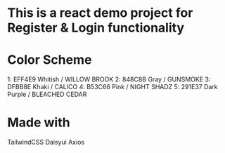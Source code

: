 # This is a react demo project for Register & Login functionality

# Color Scheme

1: EFF4E9 Whitish / WILLOW BROOK
2: 848C8B Gray / GUNSMOKE
3: DFBB8E Khaki / CALICO
4: B53C66 Pink / NIGHT SHADZ
5: 291E37 Dark Purple / BLEACHED CEDAR

# Made with

TailwindCSS
Daisyui
Axios
